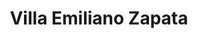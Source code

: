 ---
title: Villa Emiliano Zapata
url: /villa-emiliano-zapata/
latitude: 19.364
longitude: -96.658
---